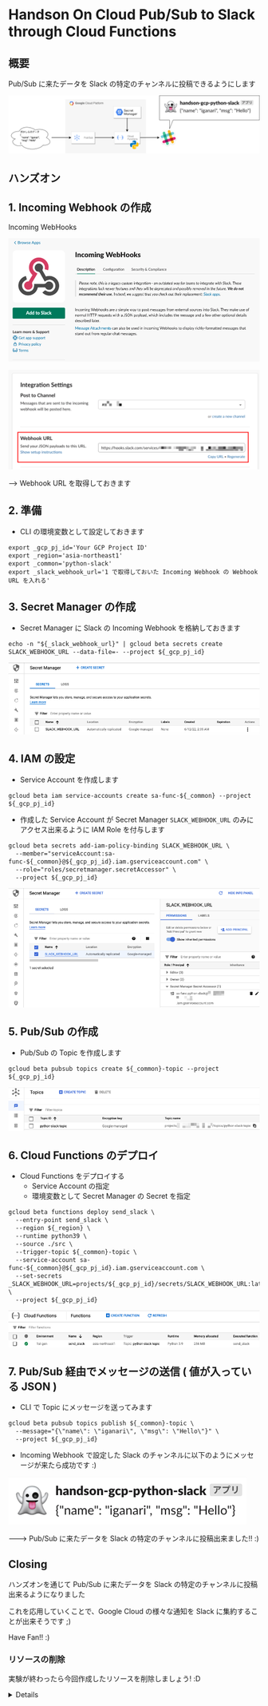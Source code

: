 # Handson On Cloud Pub/Sub to Slack through Cloud Functions

## 概要

Pub/Sub に来たデータを Slack の特定のチャンネルに投稿できるようにします

![](./img/0-01.png)

## ハンズオン

## 1. Incoming Webhook の作成

Incoming WebHooks

![](./img/1-01.png)

![](./img/1-02.png)

--> Webhook URL を取得しておきます

## 2. 準備

+ CLI の環境変数として設定しておきます

```
export _gcp_pj_id='Your GCP Project ID'
export _region='asia-northeast1'
export _common='python-slack'
export _slack_webhook_url='1 で取得しておいた Incoming Webhook の Webhook URL を入れる'
```

## 3. Secret Manager の作成

+ Secret Manager に Slack の Incoming Webhook を格納しておきます

```
echo -n "${_slack_webhook_url}" | gcloud beta secrets create SLACK_WEBHOOK_URL --data-file=- --project ${_gcp_pj_id}
```

![](./img/3-01.png)


## 4. IAM の設定

+ Service Account を作成します

```
gcloud beta iam service-accounts create sa-func-${_common} --project ${_gcp_pj_id}
```

+ 作成した Service Account が Secret Manager `SLACK_WEBHOOK_URL` のみにアクセス出来るように IAM Role を付与します

```
gcloud beta secrets add-iam-policy-binding SLACK_WEBHOOK_URL \
  --member="serviceAccount:sa-func-${_common}@${_gcp_pj_id}.iam.gserviceaccount.com" \
  --role="roles/secretmanager.secretAccessor" \
  --project ${_gcp_pj_id}
```

![](./img/4-01.png)

## 5. Pub/Sub の作成

+ Pub/Sub の Topic を作成します

```
gcloud beta pubsub topics create ${_common}-topic --project ${_gcp_pj_id}
```

![](./img/5-01.png)

## 6. Cloud Functions のデプロイ

+ Cloud Functions をデプロイする
  + Service Account の指定
  + 環境変数として Secret Manager の Secret を指定

```
gcloud beta functions deploy send_slack \
  --entry-point send_slack \
  --region ${_region} \
  --runtime python39 \
  --source ./src \
  --trigger-topic ${_common}-topic \
  --service-account sa-func-${_common}@${_gcp_pj_id}.iam.gserviceaccount.com \
  --set-secrets _SLACK_WEBHOOK_URL=projects/${_gcp_pj_id}/secrets/SLACK_WEBHOOK_URL:latest \
  --project ${_gcp_pj_id}
```

![](./img/6-01.png)

## 7. Pub/Sub 経由でメッセージの送信 ( 値が入っている JSON )

+ CLI で Topic にメッセージを送ってみます

```
gcloud beta pubsub topics publish ${_common}-topic \
  --message="{\"name\": \"iganari\", \"msg\": \"Hello\"}" \
  --project ${_gcp_pj_id}
```

+ Incoming Webhook で設定した Slack のチャンネルに以下のようにメッセージが来たら成功です :)

![](./img/7-01.png)

---> Pub/Sub に来たデータを Slack の特定のチャンネルに投稿出来ました!! :)

## Closing

ハンズオンを通じて Pub/Sub に来たデータを Slack の特定のチャンネルに投稿出来るようになりました

これを応用していくことで、Google Cloud の様々な通知を Slack に集約することが出来そうです ;)

Have Fan!! :)

### リソースの削除

実験が終わったら今回作成したリソースを削除しましょう! :D

<details>
<summary>Details</summary>


+ Cloud Functions の削除を削除します

```
gcloud beta functions delete send_slack \
  --region ${_region} \
  --project ${_gcp_pj_id} \
  -q
```

+ Pub/Sub の Topic の削除します

```
gcloud beta pubsub topics delete ${_common}-topic --project ${_gcp_pj_id}
```

+ Secret を削除します

```
gcloud beta secrets delete SLACK_WEBHOOK_URL --project ${_gcp_pj_id}
```

+ Service Account を削除します

```
gcloud beta iam service-accounts delete sa-func-${_common}@${_gcp_pj_id}.iam.gserviceaccount.com --project ${_gcp_pj_id}
```

</details>
